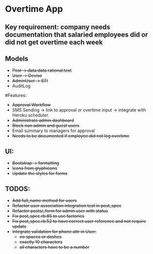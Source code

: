# Overtime App

## Key requirement: company needs documentation that salaried employees did or did not get overtime each week

## Models
- <s>Post -> data:data rational:text</s>
- <s>User -> Devise</s>
- <s>AdminUser -> STI</s>
- AuditLog

#Features:
- <s>Approval Workflow</s>
- SMS Sending -> link to approval or overtime input -> integrate with Heroku scheduler.
- <s>Administrate admin dashboard</s>
- <s>Block non admin and guest users</s>
- Email summary to managers for approval
- <s>Needs to be documented if employee did not log overtime</s>

## UI:
- <s>Bootstrap -> formatting</s>
- <s>Icons from glyphicons</s>
- <s>Update the styles for forms</s>

## TODOS:
- <s>Add full_name method for users</s>
- <s>Refactor user association integration test in post_spec</s>
- <s>Refactor posts/_form for admin user with status</s>
- <s>Fix post_spec.rb:85 to use factories</s>
- <s>Fix post_spec.rb:52 to have correct user reference and not require update</s>
- <s>Integrate validation for phone attr in User:
    - no spaces or dashes
    - exactly 10 characters
    - all characters have to be a number</s>